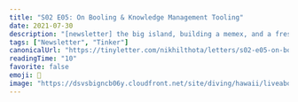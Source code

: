 ```yaml
---
title: "S02 E05: On Booling & Knowledge Management Tooling"
date: 2021-07-30
description: "[newsletter] the big island, building a memex, and a fresh coat of paint"
tags: ["Newsletter", "Tinker"]
canonicalUrl: "https://tinyletter.com/nikhilthota/letters/s02-e05-on-booling-knowledge-management-tooling"
readingTime: "10"
favorite: false
emoji: 🌋
image: "https://dsvsbigncb06y.cloudfront.net/site/diving/hawaii/liveaboard-hawaii-islands-xxl1.jpg"
---
```

